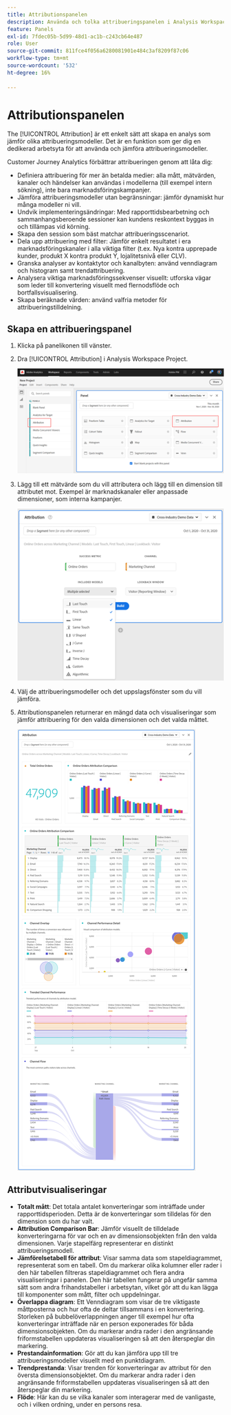 ```yaml
---
title: Attributionspanelen
description: Använda och tolka attribueringspanelen i Analysis Workspace.
feature: Panels
exl-id: 7fdec05b-5d99-48d1-ac1b-c243cb64e487
role: User
source-git-commit: 811fce4f056a6280081901e484c3af8209f87c06
workflow-type: tm+mt
source-wordcount: '532'
ht-degree: 16%

---
```


# Attributionspanelen

The [!UICONTROL Attribution] är ett enkelt sätt att skapa en analys som jämför olika attribueringsmodeller. Det är en funktion som ger dig en dedikerad arbetsyta för att använda och jämföra attribueringsmodeller.

Customer Journey Analytics förbättrar attribueringen genom att låta dig:

* Definiera attribuering för mer än betalda medier: alla mått, mätvärden, kanaler och händelser kan användas i modellerna (till exempel intern sökning), inte bara marknadsföringskampanjer.
* Jämföra attribueringsmodeller utan begränsningar: jämför dynamiskt hur många modeller ni vill.
* Undvik implementeringsändringar: Med rapporttidsbearbetning och sammanhangsberoende sessioner kan kundens reskontext byggas in och tillämpas vid körning.
* Skapa den session som bäst matchar attribueringsscenariot.
* Dela upp attribuering med filter: Jämför enkelt resultatet i era marknadsföringskanaler i alla viktiga filter (t.ex. Nya kontra upprepade kunder, produkt X kontra produkt Y, lojalitetsnivå eller CLV).
* Granska analyser av kontaktytor och kanalbyten: använd venndiagram och histogram samt trendattribuering.
* Analysera viktiga marknadsföringssekvenser visuellt: utforska vägar som leder till konvertering visuellt med flernodsflöde och bortfallsvisualisering.
* Skapa beräknade värden: använd valfria metoder för attribueringstilldelning.

## Skapa en attribueringspanel

1. Klicka på panelikonen till vänster.
1. Dra [!UICONTROL Attribution] i Analysis Workspace Project.

   ![Fönstret Nytt projekt markerar panelen Attribution.](assets/Attribution_Panel_1.png)

1. Lägg till ett mätvärde som du vill attributera och lägg till en dimension till attributet mot. Exempel är marknadskanaler eller anpassade dimensioner, som interna kampanjer.

   ![Fönstret på panelen Attribution visar flera valda mått och mätvärden.](assets/attribution_panel2.png)

1. Välj de attribueringsmodeller och det uppslagsfönster som du vill jämföra.

1. Attributionspanelen returnerar en mängd data och visualiseringar som jämför attribuering för den valda dimensionen och det valda måttet.

   ![Attributpanelens visualiseringar som jämför valda mått och mått.](assets/attr_panel_vizs.png)

## Attributvisualiseringar

* **Totalt mått**: Det totala antalet konverteringar som inträffade under rapporttidsperioden. Detta är de konverteringar som tilldelas för den dimension som du har valt.
* **Attribution Comparison Bar**: Jämför visuellt de tilldelade konverteringarna för var och en av dimensionsobjekten från den valda dimensionen. Varje stapelfärg representerar en distinkt attribueringsmodell.
* **Jämförelsetabell för attribut**: Visar samma data som stapeldiagrammet, representerat som en tabell. Om du markerar olika kolumner eller rader i den här tabellen filtreras stapeldiagrammet och flera andra visualiseringar i panelen. Den här tabellen fungerar på ungefär samma sätt som andra frihandstabeller i arbetsytan, vilket gör att du kan lägga till komponenter som mått, filter och uppdelningar.
* **Överlappa diagram**: Ett Venndiagram som visar de tre viktigaste måttposterna och hur ofta de deltar tillsammans i en konvertering. Storleken på bubbelöverlappningen anger till exempel hur ofta konverteringar inträffade när en person exponerades för båda dimensionsobjekten. Om du markerar andra rader i den angränsande friformstabellen uppdateras visualiseringen så att den återspeglar din markering.
* **Prestandainformation**: Gör att du kan jämföra upp till tre attribueringsmodeller visuellt med en punktdiagram.
* **Trendprestanda**: Visar trenden för konverteringar av attribut för den översta dimensionsobjektet. Om du markerar andra rader i den angränsande friformstabellen uppdateras visualiseringen så att den återspeglar din markering.
* **Flöde**: Här kan du se vilka kanaler som interagerar med de vanligaste, och i vilken ordning, under en persons resa.
